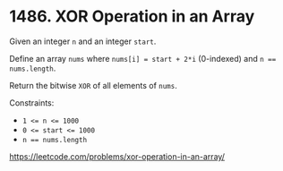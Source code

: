 # 1486. XOR Operation in an Array

Given an integer `n` and an integer `start`.

Define an array `nums` where `nums[i] = start + 2*i` (0-indexed) and `n == nums.length`.

Return the bitwise `XOR` of all elements of `nums`.

Constraints:

* `1 <= n <= 1000`
* `0 <= start <= 1000`
* `n == nums.length`

<https://leetcode.com/problems/xor-operation-in-an-array/>
